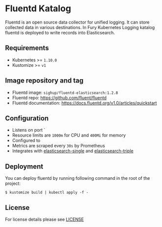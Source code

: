 # Fluentd Katalog

Fluentd is an open source data collector for unified logging. It can store collected data in various destinations. In Fury Kubernetes Logging katalog fluentd is deployed to write records into Elasticsearch.

## Requirements

- Kubernetes >= `1.10.0`
- Kustomize >= `v1`


## Image repository and tag

* Fluentd image: `sighup/fluentd-elasticsearch:1.2.8`
* Fluentd repo: https://github.com/fluent/fluentd
* Fluentd documentation: https://docs.fluentd.org/v1.0/articles/quickstart


## Configuration

- Listens on port `
- Resource limits are `1000m` for CPU and `400Mi` for memory
- Configured to 
- Metrics are scraped every `30s` by Prometheus
- Integrates with [elasticsearch-single]() and [elasticsearch-triple]()


## Deployment

You can deploy fluentd by running following command in the root of the project:

`$ kustomize build | kubectl apply -f -`



## License

For license details please see [LICENSE](https://sighup.io/fury/license) 
